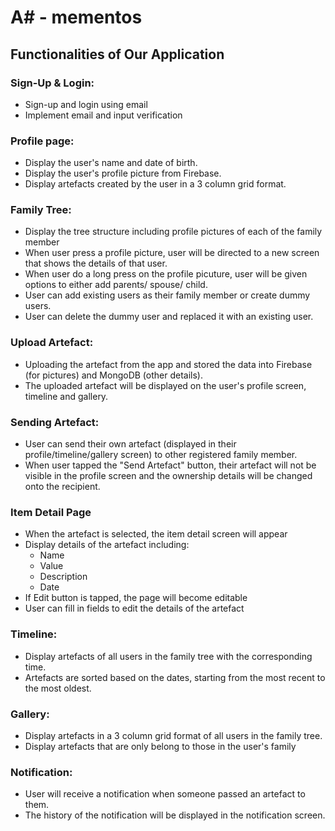 # A# - mementos

## Functionalities of Our Application

### Sign-Up & Login: 
- Sign-up and login using email 
- Implement email and input verification

### Profile page: 
- Display the user's name and date of birth.
- Display the user's profile picture from Firebase. 
- Display artefacts created by the user in a 3 column grid format.
  
### Family Tree:
- Display the tree structure including profile pictures of each of the family member
- When user press a profile picture, user will be directed to a new screen that shows the details of that user.
- When user do a long press on the profile picuture, user will be given options to either add parents/ spouse/ child. 
- User can add existing users as their family member or create dummy users.
- User can delete the dummy user and replaced it with an existing user. 

### Upload Artefact:
- Uploading the artefact from the app and stored the data into Firebase (for pictures) and MongoDB (other details).
- The uploaded artefact will be displayed on the user's profile screen, timeline and gallery.

### Sending Artefact:
- User can send their own artefact (displayed in their profile/timeline/gallery screen) to other registered family member. 
- When user tapped the "Send Artefact" button, their artefact will not be visible in the profile screen and the ownership details will be changed onto the recipient.  

### Item Detail Page
- When the artefact is selected, the item detail screen will appear
- Display details of the artefact including:
    - Name
    - Value
    - Description
    - Date
- If Edit button is tapped, the page will become editable
- User can fill in fields to edit the details of the artefact

### Timeline:
- Display artefacts of all users in the family tree with the corresponding time. 
- Artefacts are sorted based on the dates, starting from the most recent to the most oldest.

### Gallery: 
- Display artefacts in a 3 column grid format of all users in the family tree.
- Display artefacts that are only belong to those in the user's family

### Notification:
- User will receive a notification when someone passed an artefact to them.
- The history of the notification will be displayed in the notification screen. 
